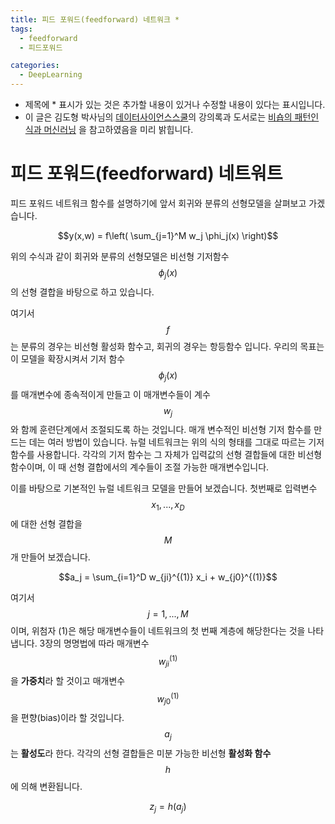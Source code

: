 ```yaml
---
title: 피드 포워드(feedforward) 네트워크 *
tags:
  - feedforward
  - 피드포워드

categories:
  - DeepLearning
---
```


- 제목에 * 표시가 있는 것은 추가할 내용이 있거나 수정할 내용이 있다는 표시입니다.
- 이 글은 김도형 박사님의 <a href="https://datascienceschool.net/">데이터사이언스스쿨</a>의 강의록과 도서로는 <a href="https://www.google.com/imgres?imgurl=http://t1.gstatic.com/images?q%3Dtbn:ANd9GcQTNaO1S8OepMrlVwqXRaZZrRA6r20i5YVs7W8DrmqUUFI4hMGu&imgrefurl=https://books.google.com/books/about/Pattern_Recognition_and_Machine_Learning.html?id%3DkOXDtAEACAAJ%26source%3Dkp_cover&h=1080&w=753&tbnid=RaJaTb74pCAENM:&q=%ED%8C%A8%ED%84%B4+%EC%9D%B8%EC%8B%9D%EA%B3%BC+%EA%B8%B0%EA%B3%84+%ED%95%99%EC%8A%B5&tbnh=160&tbnw=111&usg=AI4_-kRrLNV8X_BiAzeQJwy9KQJE9XHfGA&vet=12ahUKEwiWvLeM4PHfAhXHw7wKHWt9AOIQ_B0wCXoECAYQEQ..i&docid=b2dKjxvzbtRRzM&itg=1&hl=ko-KR&sa=X&ved=2ahUKEwiWvLeM4PHfAhXHw7wKHWt9AOIQ_B0wCXoECAYQEQ">비숍의 패턴인식과 머신러닝</a> 을 참고하였음을 미리 밝힙니다.

# 피드 포워드(feedforward) 네트워트

피드 포워드 네트워크 함수를 설명하기에 앞서 회귀와 분류의 선형모델을 살펴보고 가겠습니다.

$$y(x,w) = f\left( \sum_{j=1}^M w_j \phi_j(x) \right)$$

위의 수식과 같이 회귀와 분류의 선형모델은 비선형 기저함수 $$\phi_j(x)$$의 선형 결합을 바탕으로 하고 있습니다.

여기서 $$f$$는 분류의 경우는 비선형 활성화 함수고, 회귀의 경우는 항등함수 입니다. 우리의 목표는 이 모델을 확장시켜서 기저 함수 $$\phi_j(x)$$를 매개변수에 종속적이게 만들고 이 매개변수들이 계수 $${w_j}$$와 함께 훈련단계에서 조절되도록 하는 것입니다. 매개 변수적인 비선형 기저 함수를 만드는 데는 여러 방법이 있습니다. 뉴럴 네트워크는 위의 식의 형태를 그대로 따르는 기저 함수를 사용합니다. 각각의 기저 함수는 그 자체가 입력값의 선형 결합들에 대한 비선형 함수이며, 이 때 선형 결합에서의 계수들이 조절 가능한 매개변수입니다.

이를 바탕으로 기본적인 뉴럴 네트워크 모델을 만들어 보겠습니다. 첫번째로 입력변수 $$x_1,...,x_D$$에 대한 선형 결합을 $$M$$개 만들어 보겠습니다.

$$a_j = \sum_{i=1}^D w_{ji}^{(1)} x_i + w_{j0}^{(1)}$$

여기서 $$j=1,...,M$$이며, 위첨자 (1)은 해당 매개변수들이 네트워크의 첫 번째 계층에 해당한다는 것을 나타냅니다. 3장의 명명법에 따라 매개변수 $$w_{ji}^{(1)}$$을 **가중치**라 할 것이고 매개변수 $$w_{j0}^{(1)}$$을 편향(bias)이라 할 것입니다. $$a_j$$는 **활성도**라 한다. 각각의 선형 결합들은 미분 가능한 비선형 **활성화 함수** $$h$$에 의해 변환됩니다. 

$$z_j = h(a_j)$$



 









